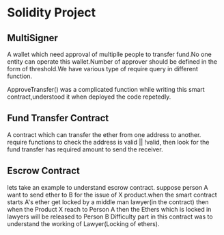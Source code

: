 # Solidity Project
## MultiSigner
A wallet which need approval of multiplle people to transfer fund.No one entity can operate this wallet.Number of approver should be defined in the form of threshold.We have various type of require query in different function.

ApproveTransfer() was a complicated function while writing this smart contract,understood it when deployed the code repetedly.

## Fund Transfer Contract
A contract which can transfer the ether from one address to another.
require functions to check the address is valid || !valid, then look for the fund transfer has required amount to send the receiver.

## Escrow Contract
lets take an example to understand escrow contract. suppose person A want to send ether to B for the issue of X product.when the smart contract starts A's ether get locked by a middle man lawyer(in the contract) then when the Product X reach to Person A then the Ethers which is locked in lawyers will be released to Person B 
Difficulty part in this contract was to understand the working of Lawyer(Locking of ethers).
